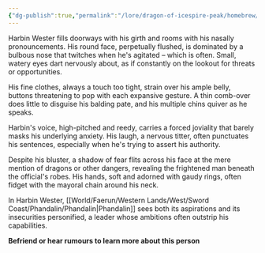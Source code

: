 ```yaml
---
{"dg-publish":true,"permalink":"/lore/dragon-of-icespire-peak/homebrew/npcs/phandalin/harbin-wester/"}
---
```


Harbin Wester fills doorways with his girth and rooms with his nasally pronouncements. His round face, perpetually flushed, is dominated by a bulbous nose that twitches when he's agitated – which is often. Small, watery eyes dart nervously about, as if constantly on the lookout for threats or opportunities.

His fine clothes, always a touch too tight, strain over his ample belly, buttons threatening to pop with each expansive gesture. A thin comb-over does little to disguise his balding pate, and his multiple chins quiver as he speaks.

Harbin's voice, high-pitched and reedy, carries a forced joviality that barely masks his underlying anxiety. His laugh, a nervous titter, often punctuates his sentences, especially when he's trying to assert his authority.

Despite his bluster, a shadow of fear flits across his face at the mere mention of dragons or other dangers, revealing the frightened man beneath the official's robes. His hands, soft and adorned with gaudy rings, often fidget with the mayoral chain around his neck.

In Harbin Wester, [[World/Faerun/Western Lands/West/Sword Coast/Phandalin/Phandalin\|Phandalin]] sees both its aspirations and its insecurities personified, a leader whose ambitions often outstrip his capabilities.

**Befriend or hear rumours to learn more about this person**